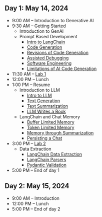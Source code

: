 ## Day 1: May 14, 2024

- 9:00 AM – Introduction to Generative AI
- 9:30 AM – Getting Started
  - Introduction to GenAI
  - Prompt Based Development
      - [Intro to LangChain](cabi_genai_1_1_langchain.ipynb)
      - [Code Generation](cabi_genai_1_2_code.ipynb)
      - [Revisions of Code Generation](cabi_genai_1_3_code_revisions.ipynb)
      - [Assisted Debugging](cabi_genai_1_4_debugging.ipynb)
      - [Software Engineering](cabi_genai_1_5_software_eng.ipynb)
      - [Limitations of AI Code Generation](cabi_genai_1_6_code_gen_limit.ipynb)
- 11:30 AM – [Lab 1](cabi_genai_1_lab.ipynb)
- 12:00 PM – Lunch
- 1:00 PM – Resume
  - Introduction to LLM
      - [Intro to LLM](cabi_genai_2_1_llm.ipynb)
      - [Text Generation](cabi_genai_2_2_text_gen.ipynb)
      - [Text Summarization](cabi_genai_2_3_text_summary.ipynb)
      - [LLM Writes a Book](cabi_genai_2_4_book.ipynb)
  - LangChain and Chat Memory
      - [Buffer Limited Memory](cabi_genai_2_6_memory_buffer.ipynb)
      - [Token Limited Memory](cabi_genai_2_7_memory_token.ipynb)
      - [Memory through Summarization](cabi_genai_2_8_memory_summary.ipynb)
      - [Persisting a Chat](cabi_genai_2_9_memory_persist.ipynb)
- 3:00 PM – [Lab 2](cabi_genai_2_lab.ipynb)
  - Data Extraction
      - [LangChain Data Extraction](cabi_genai_3_1_langchain_data.ipynb)
      - [LangChain Parsers](cabi_genai_3_2_parsers.ipynb)
      - [Pydantic Validation](cabi_genai_3_3_pydantic.ipynb)
- 5:00 PM – End of day 1

## Day 2: May 15, 2024

- 9:00 AM – Introduction
- 12:00 PM – Lunch
- 5:00 PM – End of day 2
